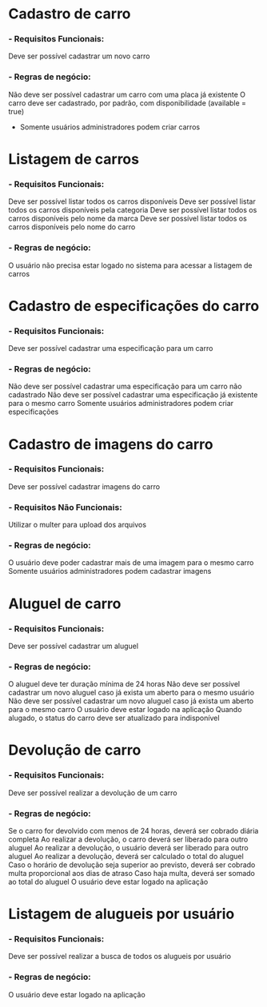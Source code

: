 # Cadastro de carro
### **- Requisitos Funcionais:**

Deve ser possível cadastrar um novo carro

### **- Regras de negócio:**

Não deve ser possível cadastrar um carro com uma placa já existente
O carro deve ser cadastrado, por padrão, com disponibilidade (available = true)
* Somente usuários administradores podem criar carros

# Listagem de carros
### **- Requisitos Funcionais:**

Deve ser possível listar todos os carros disponíveis
Deve ser possível listar todos os carros disponíveis pela categoria
Deve ser possível listar todos os carros disponíveis pelo nome da marca
Deve ser possível listar todos os carros disponíveis pelo nome do carro

### **- Regras de negócio:**

O usuário não precisa estar logado no sistema para acessar a listagem de carros

# Cadastro de especificações do carro
### **- Requisitos Funcionais:**

Deve ser possível cadastrar uma especificação para um carro

### **- Regras de negócio:**

Não deve ser possível cadastrar uma especificação para um carro não cadastrado
Não deve ser possível cadastrar uma especificação já existente para o mesmo carro
Somente usuários administradores podem criar especificações

# Cadastro de imagens do carro
### **- Requisitos Funcionais:**

Deve ser possível cadastrar imagens do carro

### **- Requisitos Não Funcionais:**

Utilizar o multer para upload dos arquivos

### **- Regras de negócio:**

O usuário deve poder cadastrar mais de uma imagem para o mesmo carro
Somente usuários administradores podem cadastrar imagens

# Aluguel de carro
### **- Requisitos Funcionais:**

Deve ser possível cadastrar um aluguel

### **- Regras de negócio:**

O aluguel deve ter duração mínima de 24 horas
Não deve ser possível cadastrar um novo aluguel caso já exista um aberto para o mesmo usuário
Não deve ser possível cadastrar um novo aluguel caso já exista um aberto para o mesmo carro
O usuário deve estar logado na aplicação
Quando alugado, o status do carro deve ser atualizado para indisponível

# Devolução de carro
### **- Requisitos Funcionais:**

Deve ser possível realizar a devolução de um carro

### **- Regras de negócio:**

Se o carro for devolvido com menos de 24 horas, deverá ser cobrado diária completa
Ao realizar a devolução, o carro deverá ser liberado para outro aluguel
Ao realizar a devolução, o usuário deverá ser liberado para outro aluguel
Ao realizar a devolução, deverá ser calculado o total do aluguel
Caso o horário de devolução seja superior ao previsto, deverá ser cobrado multa proporcional aos dias de atraso
Caso haja multa, deverá ser somado ao total do aluguel
O usuário deve estar logado na aplicação

# Listagem de alugueis por usuário
### **- Requisitos Funcionais:**

Deve ser possível realizar a busca de todos os alugueis por usuário

### **- Regras de negócio:**

O usuário deve estar logado na aplicação